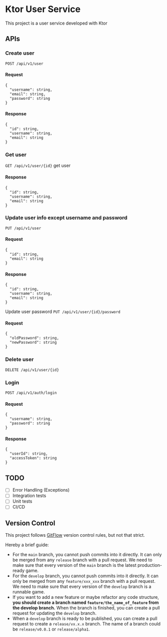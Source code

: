 # Ktor User Service
This project is a user service developed with Ktor

## APIs
### Create user
`POST /api/v1/user`
#### Request
```
{
  "username": string,
  "email": string,
  "password": string
}
```
#### Response
```
{
  "id": string,
  "username": string,
  "email": string
}
```
### Get user
`GET /api/v1/user/{id}` get user
#### Response
```
{
  "id": string,
  "username": string,
  "email": string
}
```
### Update user info except username and password
`PUT /api/v1/user`
#### Request
```
{
  "id": string,
  "email": string
}
```
#### Response
```
{
  "id": string,
  "username": string,
  "email": string
}
```
Update user password
`PUT /api/v1/user/{id}/password`
#### Request
```
{
  "oldPassword": string,
  "newPassword": string
}
```
### Delete user
`DELETE /api/v1/user/{id}`

### Login
`POST /api/v1/auth/login`
#### Request
```
{
  "username": string,
  "password": string
}
```
#### Response
```
{
  "userId": string,
  "accessToken": string
}
```
## TODO
- [ ] Error Handling (Exceptions)
- [ ] Integration tests
- [ ] Unit tests
- [ ] CI/CD

## Version Control
This project follows [GitFlow](http://datasift.github.io/gitflow/IntroducingGitFlow.html) version control rules, but not that strict.

Hereby a brief guide:

- For the `main` branch, you cannot push commits into it directly. It can only be merged from any `release` branch with a pull request. We need to make sure that every version of the `main` branch is the latest production-ready game.
- For the `develop` branch, you cannot push commits into it directly. It can only be merged from any `feature/xxx_xxx` branch with a pull request. We need to make sure that every version of the `develop` branch is a runnable game.
- If you want to add a new feature or maybe refactor any code structure, **you should create a branch named `feature/the_name_of_feature` from the develop branch.** When the branch is finished, you can create a pull request for updating the `develop` branch.
- When a `develop` branch is ready to be published, you can create a pull request to create a `release/vx.x.x` branch. The name of a branch could be `release/v0.0.1` or `release/alpha1`.
